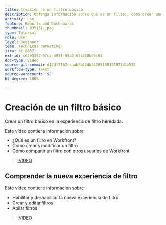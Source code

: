 ```yaml
---
title: Creación de un filtro básico
description: Obtenga información sobre qué es un filtro, cómo crear uno y cómo compartirlo con otros usuarios en Workfront.
activity: use
feature: Reports and Dashboards
thumbnail: 335151.jpeg
type: Tutorial
role: User
level: Beginner
team: Technical Marketing
jira: kt-8857
exl-id: c64e5362-67ca-492f-95a3-05c660be5c03
doc-type: video
source-git-commit: d17df7162ccaab6b62db34209f50131927c0a532
workflow-type: tm+mt
source-wordcount: '92'
ht-degree: 100%

---
```


# Creación de un filtro básico

Crear un filtro básico en la experiencia de filtro heredada.

Este vídeo contiene información sobre:

* ¿Qué es un filtro en Workfront?
* Cómo crear y modificar un filtro
* Cómo compartir un filtro con otros usuarios de Workfront

>[!VIDEO](https://video.tv.adobe.com/v/335151/?quality=12&learn=on&enablevpops)

## Comprender la nueva experiencia de filtro

Este vídeo contiene información sobre:

* Habilitar y deshabilitar la nueva experiencia de filtro
* Crear y editar filtros
* Apilar filtros

>[!VIDEO](https://video.tv.adobe.com/v/3419558/?quality=12&learn=on&enablevpops)
